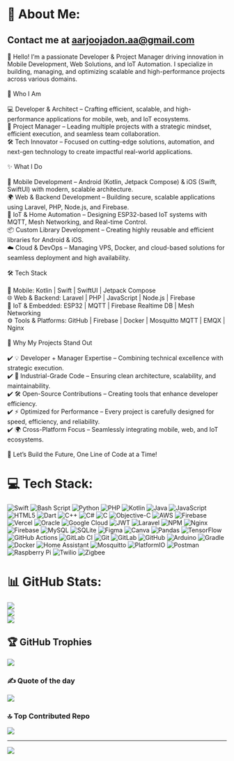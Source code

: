 # 💫 About Me:
## Contact me at aarjoojadon.aa@gmail.com

👋 Hello! I’m a passionate Developer & Project Manager driving innovation in Mobile Development, Web Solutions, and IoT Automation. I specialize in building, managing, and optimizing scalable and high-performance projects across various domains.<br><br>🔹 Who I Am<br><br>💻 Developer & Architect – Crafting efficient, scalable, and high-performance applications for mobile, web, and IoT ecosystems.<br>📌 Project Manager – Leading multiple projects with a strategic mindset, efficient execution, and seamless team collaboration.<br>🛠️ Tech Innovator – Focused on cutting-edge solutions, automation, and next-gen technology to create impactful real-world applications.<br><br>✨ What I Do<br><br>📱 Mobile Development – Android (Kotlin, Jetpack Compose) & iOS (Swift, SwiftUI) with modern, scalable architecture.<br>🌍 Web & Backend Development – Building secure, scalable applications using Laravel, PHP, Node.js, and Firebase.<br>🔌 IoT & Home Automation – Designing ESP32-based IoT systems with MQTT, Mesh Networking, and Real-time Control.<br>📦 Custom Library Development – Creating highly reusable and efficient libraries for Android & iOS.<br>☁️ Cloud & DevOps – Managing VPS, Docker, and cloud-based solutions for seamless deployment and high availability.<br><br>🛠️ Tech Stack<br><br>📲 Mobile: Kotlin | Swift | SwiftUI | Jetpack Compose<br>🌐 Web & Backend: Laravel | PHP | JavaScript | Node.js | Firebase<br>🔌 IoT & Embedded: ESP32 | MQTT | Firebase Realtime DB | Mesh Networking<br>⚙️ Tools & Platforms: GitHub | Firebase | Docker | Mosquitto MQTT | EMQX | Nginx<br><br>🚀 Why My Projects Stand Out<br><br>✔️ 💡 Developer + Manager Expertise – Combining technical excellence with strategic execution.<br>✔️ 🔗 Industrial-Grade Code – Ensuring clean architecture, scalability, and maintainability.<br>✔️ 🛠️ Open-Source Contributions – Creating tools that enhance developer efficiency.<br>✔️ ⚡ Optimized for Performance – Every project is carefully designed for speed, efficiency, and reliability.<br>✔️ 🌍 Cross-Platform Focus – Seamlessly integrating mobile, web, and IoT ecosystems.<br><br>🚀 Let’s Build the Future, One Line of Code at a Time!


# 💻 Tech Stack:
![Swift](https://img.shields.io/badge/swift-F54A2A?style=flat&logo=swift&logoColor=white) ![Bash Script](https://img.shields.io/badge/bash_script-%23121011.svg?style=flat&logo=gnu-bash&logoColor=white) ![Python](https://img.shields.io/badge/python-3670A0?style=flat&logo=python&logoColor=ffdd54) ![PHP](https://img.shields.io/badge/php-%23777BB4.svg?style=flat&logo=php&logoColor=white) ![Kotlin](https://img.shields.io/badge/kotlin-%237F52FF.svg?style=flat&logo=kotlin&logoColor=white) ![Java](https://img.shields.io/badge/java-%23ED8B00.svg?style=flat&logo=openjdk&logoColor=white) ![JavaScript](https://img.shields.io/badge/javascript-%23323330.svg?style=flat&logo=javascript&logoColor=%23F7DF1E) ![HTML5](https://img.shields.io/badge/html5-%23E34F26.svg?style=flat&logo=html5&logoColor=white) ![Dart](https://img.shields.io/badge/dart-%230175C2.svg?style=flat&logo=dart&logoColor=white) ![C++](https://img.shields.io/badge/c++-%2300599C.svg?style=flat&logo=c%2B%2B&logoColor=white) ![C#](https://img.shields.io/badge/c%23-%23239120.svg?style=flat&logo=csharp&logoColor=white) ![C](https://img.shields.io/badge/c-%2300599C.svg?style=flat&logo=c&logoColor=white) ![Objective-C](https://img.shields.io/badge/OBJECTIVE--C-%233A95E3.svg?style=flat&logo=apple&logoColor=white) ![AWS](https://img.shields.io/badge/AWS-%23FF9900.svg?style=flat&logo=amazon-aws&logoColor=white) ![Firebase](https://img.shields.io/badge/firebase-%23039BE5.svg?style=flat&logo=firebase) ![Vercel](https://img.shields.io/badge/vercel-%23000000.svg?style=flat&logo=vercel&logoColor=white) ![Oracle](https://img.shields.io/badge/Oracle-F80000?style=flat&logo=oracle&logoColor=white) ![Google Cloud](https://img.shields.io/badge/GoogleCloud-%234285F4.svg?style=flat&logo=google-cloud&logoColor=white) ![JWT](https://img.shields.io/badge/JWT-black?style=flat&logo=JSON%20web%20tokens) ![Laravel](https://img.shields.io/badge/laravel-%23FF2D20.svg?style=flat&logo=laravel&logoColor=white) ![NPM](https://img.shields.io/badge/NPM-%23CB3837.svg?style=flat&logo=npm&logoColor=white) ![Nginx](https://img.shields.io/badge/nginx-%23009639.svg?style=flat&logo=nginx&logoColor=white) ![Firebase](https://img.shields.io/badge/firebase-a08021?style=flat&logo=firebase&logoColor=ffcd34) ![MySQL](https://img.shields.io/badge/mysql-4479A1.svg?style=flat&logo=mysql&logoColor=white) ![SQLite](https://img.shields.io/badge/sqlite-%2307405e.svg?style=flat&logo=sqlite&logoColor=white) ![Figma](https://img.shields.io/badge/figma-%23F24E1E.svg?style=flat&logo=figma&logoColor=white) ![Canva](https://img.shields.io/badge/Canva-%2300C4CC.svg?style=flat&logo=Canva&logoColor=white) ![Pandas](https://img.shields.io/badge/pandas-%23150458.svg?style=flat&logo=pandas&logoColor=white) ![TensorFlow](https://img.shields.io/badge/TensorFlow-%23FF6F00.svg?style=flat&logo=TensorFlow&logoColor=white) ![GitHub Actions](https://img.shields.io/badge/github%20actions-%232671E5.svg?style=flat&logo=githubactions&logoColor=white) ![GitLab CI](https://img.shields.io/badge/gitlab%20CI-%23181717.svg?style=flat&logo=gitlab&logoColor=white) ![Git](https://img.shields.io/badge/git-%23F05033.svg?style=flat&logo=git&logoColor=white) ![GitLab](https://img.shields.io/badge/gitlab-%23181717.svg?style=flat&logo=gitlab&logoColor=white) ![GitHub](https://img.shields.io/badge/github-%23121011.svg?style=flat&logo=github&logoColor=white) ![Arduino](https://img.shields.io/badge/-Arduino-00979D?style=flat&logo=Arduino&logoColor=white) ![Gradle](https://img.shields.io/badge/Gradle-02303A.svg?style=flat&logo=Gradle&logoColor=white) ![Docker](https://img.shields.io/badge/docker-%230db7ed.svg?style=flat&logo=docker&logoColor=white) ![Home Assistant](https://img.shields.io/badge/home%20assistant-%2341BDF5.svg?style=flat&logo=home-assistant&logoColor=white) ![Mosquitto](https://img.shields.io/badge/mosquitto-%233C5280.svg?style=flat&logo=eclipsemosquitto&logoColor=white) ![PlatformIO](https://img.shields.io/badge/PlatformIO-%23222.svg?style=flat&logo=platformio&logoColor=%23f5822a) ![Postman](https://img.shields.io/badge/Postman-FF6C37?style=flat&logo=postman&logoColor=white) ![Raspberry Pi](https://img.shields.io/badge/-Raspberry_Pi-C51A4A?style=flat&logo=Raspberry-Pi) ![Twilio](https://img.shields.io/badge/Twilio-F22F46?style=flat&logo=Twilio&logoColor=white) ![Zigbee](https://img.shields.io/badge/zigbee-%23EB0443.svg?style=flat&logo=zigbee&logoColor=white)


# 📊 GitHub Stats:
![](https://github-readme-stats.vercel.app/api?username=Abhayjadon1&theme=discord_old_blurple&hide_border=false&include_all_commits=true&count_private=true)<br/>
![](https://nirzak-streak-stats.vercel.app/?user=Abhayjadon1&theme=discord_old_blurple&hide_border=false)<br/>
![](https://github-readme-stats.vercel.app/api/top-langs/?username=Abhayjadon1&theme=discord_old_blurple&hide_border=false&include_all_commits=true&count_private=true&layout=compact)

## 🏆 GitHub Trophies
![](https://github-profile-trophy.vercel.app/?username=Abhayjadon1&theme=monokai&no-frame=true&no-bg=true&margin-w=4)

### ✍️ Quote of the day
![](https://quotes-github-readme.vercel.app/api?type=horizontal&theme=radical)

### 🔝 Top Contributed Repo
![](https://github-contributor-stats.vercel.app/api?username=Abhayjadon1&limit=5&theme=dark&combine_all_yearly_contributions=true)

---
[![](https://visitcount.itsvg.in/api?id=Abhayjadon1&icon=0&color=3)](https://visitcount.itsvg.in)


